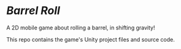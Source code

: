# _Barrel Roll_

A 2D mobile game about rolling a barrel, in shifting gravity!

This repo contains the game's Unity project files and source code.
